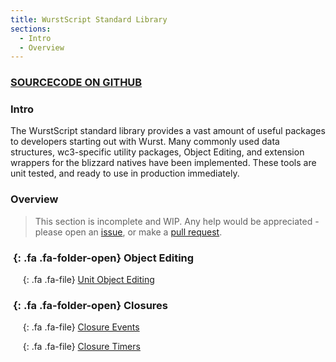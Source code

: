 ```yaml
---
title: WurstScript Standard Library
sections:
  - Intro
  - Overview
---
```


### [SOURCECODE ON GITHUB](https://github.com/wurstscript/WurstStdlib2)

### Intro

The WurstScript standard library provides a vast amount of useful packages to developers starting out with Wurst.
Many commonly used data structures, wc3-specific utility packages, Object Editing, and extension wrappers for the blizzard natives have been implemented.
These tools are unit tested, and ready to use in production immediately.

### Overview

> This section is incomplete and WIP.
> Any help would be appreciated - please open an [issue](https://github.com/wurstscript/wurstscript.github.io/issues/new), or make a [pull request](https://github.com/wurstscript/wurstscript.github.io/pulls).

### *&nbsp;*{: .fa .fa-folder-open} Object Editing

&nbsp;&nbsp;&nbsp;&nbsp;*&nbsp;*{: .fa .fa-file} [Unit Object Editing](stdlib/unit_objed)

### *&nbsp;*{: .fa .fa-folder-open} Closures

&nbsp;&nbsp;&nbsp;&nbsp;*&nbsp;*{: .fa .fa-file} [Closure Events](stdlib/closure_events)

&nbsp;&nbsp;&nbsp;&nbsp;*&nbsp;*{: .fa .fa-file} [Closure Timers](stdlib/closure_timers)
